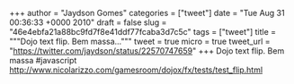 
+++
author = "Jaydson Gomes"
categories = ["tweet"]
date = "Tue Aug 31 00:36:33 +0000 2010"
draft = false
slug = "46e4ebfa21a88bc9fd7f8e41ddf77fcaba3d7c5c"
tags = ["tweet"]
title = """Dojo text flip. Bem massa..."""
tweet = true
micro = true
tweet_url = "https://twitter.com/jaydson/status/22570747659"
+++
Dojo text flip. Bem massa #javascript http://www.nicolarizzo.com/gamesroom/dojox/fx/tests/test_flip.html
